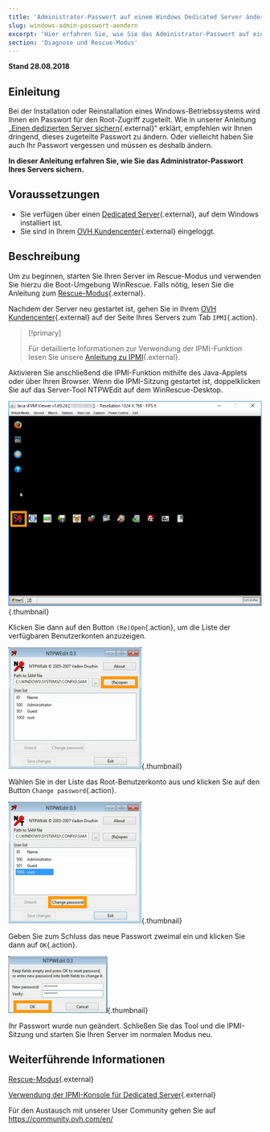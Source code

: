 ```yaml
---
title: 'Administrator-Passwort auf einem Windows Dedicated Server ändern'
slug: windows-admin-passwort-aendern
excerpt: 'Hier erfahren Sie, wie Sie das Administrator-Passwort auf einem Windows Dedicated Server ändern.'
section: 'Diagnose und Rescue-Modus'
---
```


**Stand 28.08.2018**

## Einleitung

Bei der Installation oder Reinstallation eines Windows-Betriebssystems wird Ihnen ein Passwort für den Root-Zugriff zugeteilt. Wie in unserer Anleitung „[Einen dedizierten Server sichern](https://docs.ovh.com/de/dedicated/dedizierten-server-sichern/){.external}“ erklärt, empfehlen wir Ihnen dringend, dieses zugeteilte Passwort zu ändern. Oder vielleicht haben Sie auch Ihr Passwort vergessen und müssen es deshalb ändern.

**In dieser Anleitung erfahren Sie, wie Sie das Administrator-Passwort Ihres Servers sichern.**


## Voraussetzungen

* Sie verfügen über einen [Dedicated Server](https://www.ovh.de/dedicated_server/){.external}, auf dem Windows installiert ist.
* Sie sind in Ihrem [OVH Kundencenter](https://www.ovh.com/auth/?action=gotomanager){.external} eingeloggt.


## Beschreibung

Um zu beginnen, starten Sie Ihren Server im Rescue-Modus und verwenden Sie hierzu die Boot-Umgebung WinRescue. Falls nötig, lesen Sie die Anleitung zum [Rescue-Modus](https://docs.ovh.com/de/dedicated/ovh-rescue/){.external}. 

Nachdem der Server neu gestartet ist, gehen Sie in Ihrem [OVH Kundencenter](https://www.ovh.com/auth/?action=gotomanager){.external} auf der Seite Ihres Servers zum Tab `IPMI`{.action}.

> [!primary]
>
> Für detaillierte Informationen zur Verwendung der IPMI-Funktion lesen Sie unsere [Anleitung zu IPMI](https://docs.ovh.com/de/dedicated/verwendung-ipmi-dedicated-server/){.external}.
>

Aktivieren Sie anschließend die IPMI-Funktion mithilfe des Java-Applets oder über Ihren Browser. Wenn die IPMI-Sitzung gestartet ist, doppelklicken Sie auf das Server-Tool NTPWEdit auf dem WinRescue-Desktop.

![NTPWEdit](images/ntpwdi-tool-01.png){.thumbnail}

Klicken Sie dann auf den Button `(Re)Open`{.action}, um die Liste der verfügbaren Benutzerkonten anzuzeigen.

![NTPWEdit](images/ntpwdi-tool-02.png){.thumbnail}

Wählen Sie in der Liste das Root-Benutzerkonto aus und klicken Sie auf den Button `Change password`{.action}.

![NTPWEdit](images/ntpwdi-tool-03.png){.thumbnail}

Geben Sie zum Schluss das neue Passwort zweimal ein und klicken Sie dann auf `OK`{.action}.

![NTPWEdit](images/ntpwdi-tool-04.png){.thumbnail}

Ihr Passwort wurde nun geändert. Schließen Sie das Tool und die IPMI-Sitzung und starten Sie Ihren Server im normalen Modus neu.


## Weiterführende Informationen

[Rescue-Modus](https://docs.ovh.com/de/dedicated/ovh-rescue/){.external}

[Verwendung der IPMI-Konsole für Dedicated Server](https://docs.ovh.com/de/dedicated/verwendung-ipmi-dedicated-server/){.external}

Für den Austausch mit unserer User Community gehen Sie auf <https://community.ovh.com/en/>